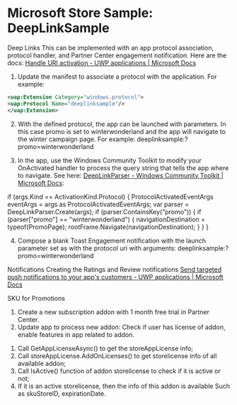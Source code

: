 # Microsoft Store Sample: DeepLinkSample

Deep Links
This can be implemented with an app protocol association, protocol handler, and Partner Center engagement notification. Here are the docs: <a href='https://docs.microsoft.com/en-us/windows/uwp/launch-resume/handle-uri-activation'>Handle URI activation - UWP applications | Microsoft Docs</a>

1) Update the manifest to associate a protocol with the application. For example:
```xml
<uap:Extension Category="windows.protocol">
<uap:Protocol Name="deeplinksample"/>
</uap:Extension>
```

2) With the defined protocol, the app can be launched with parameters. In this case promo is set to winterwonderland and the app will navigate to the winter campaign page. 
For example:
deeplinksample:?promo=winterwonderland

3) In the app, use the Windows Community Toolkit to modify your OnActivated handler to process the query string that tells the app where to navigate. See here: <a href='https://docs.microsoft.com/en-us/windows/communitytoolkit/helpers/deeplinkparsers'>DeepLinkParser - Windows Community Toolkit | Microsoft Docs</a>:

if (args.Kind == ActivationKind.Protocol)
{
    ProtocolActivatedEventArgs eventArgs = args as ProtocolActivatedEventArgs;
    var parser = DeepLinkParser.Create(args);
    if (parser.ContainsKey("promo"))
    {
        if (parser["promo"] == "winterwonderland")
        {
            navigationDestination = typeof(PromoPage);
            rootFrame.Navigate(navigationDestination);
        }
    }
}

4) Compose a blank Toast Engagement notification with the launch parameter set as with the protocol uri with arguments:
deeplinksample:?promo=winterwonderland

Notifications Creating the Ratings and Review notifications
<a href='https://docs.microsoft.com/en-us/windows/uwp/publish/send-push-notifications-to-your-apps-customers'>Send targeted push notifications to your app's customers - UWP applications | Microsoft Docs</a>

SKU for Promotions
1) Create a new subscription addon with 1 month free trial in Partner Center.
2) Update app to process new addon: Check if user has license of addon, enable features in app related to addon.
1.	Call GetAppLicenseAsync() to get the storeAppLicense info;
2.	Call  storeAppLicense.AddOnLicenses() to get storelicense info of all available addon;
3.	Call IsActive() function of addon storelicense to check if it is active or not;
4.	If it is an active storelicense, then the info of this addon is available Such as skuStoreID, expirationDate.

